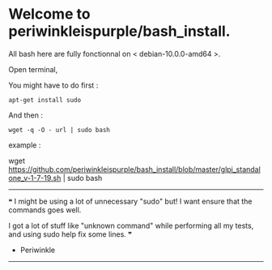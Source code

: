 # Welcome to periwinkleispurple/bash_install.

All bash here are fully fonctionnal on < debian-10.0.0-amd64 >.

Open terminal, 

You might have to do first :
```
apt-get install sudo
```
And then :
```
wget -q -O - url | sudo bash
```
example :

wget https://github.com/periwinkleispurple/bash_install/blob/master/glpi_standalone_v-1-7-19.sh | sudo bash

_____________________________________________________________________________________________________________________
 ❝ I might be using a lot of unnecessary "sudo" but! I want ensure that the commands goes well.
 
 I got a lot of stuff like "unknown command" while performing all my tests, and using sudo help fix some lines. ❞
 
- Periwinkle
_____________________________________________________________________________________________________________________
